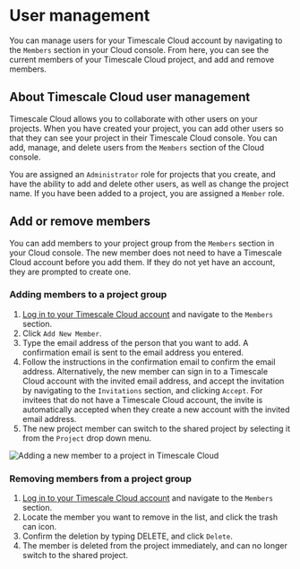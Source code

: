 # User management
You can manage users for your Timescale Cloud account by navigating to the
`Members` section in your Cloud console. From here, you can see the current
members of your Timescale Cloud project, and add and remove members.

## About Timescale Cloud user management
Timescale Cloud allows you to collaborate with other users on your projects.
When you have created your project, you can add other users so that they can see
your project in their Timescale Cloud console. You can add, manage, and delete
users from the `Members` section of the Cloud console.

You are assigned an `Administrator` role for projects that you create,
and have the ability to add and delete other users, as well as change the
project name. If you have been added to a project, you are assigned a `Member`
role.

## Add or remove members
You can add members to your project group from the `Members` section in your
Cloud console.  The new member does not need to have a Timescale Cloud account
before you add them. If they do not yet have an account, they are prompted to
create one.

<procedure>

### Adding members to a project group
1.  [Log in to your Timescale Cloud account][cloud-login] and navigate to
    the `Members` section.
1.  Click `Add New Member`.
1.  Type the email address of the person that you want to add. A confirmation
    email is sent to the email address you entered.
1.  Follow the instructions in the confirmation email to confirm the email
    address. Alternatively, the new member can sign in to a Timescale Cloud
    account with the invited email address, and accept the invitation by
    navigating to the `Invitations` section, and clicking `Accept`. For invitees
    that do not have a Timescale Cloud account, the invite is automatically
    accepted when they create a new account with the invited email address. 
1.  The new project member can switch to the shared project by selecting it from
    the `Project` drop down menu.

<img class="main-content__illustration" src="https://s3.amazonaws.com/assets.timescale.com/docs/images/tsc-add-members.png" alt="Adding a new member to a project in Timescale Cloud"/>

</procedure>

<procedure>

### Removing members from a project group
1.  [Log in to your Timescale Cloud account][cloud-login] and navigate to
    the `Members` section.
1.  Locate the member you want to remove in the list, and click the trash can
    icon.
1.  Confirm the deletion by typing DELETE, and click `Delete`.
1.  The member is deleted from the project immediately, and can no longer switch
    to the shared project.

</procedure>

<!--- This isn't active yet. --LKB 20220217
<procedure>

### Leaving a project group
1.  [Log in to your Timescale Cloud account][cloud-login] and navigate to
    the `Members` section.
1.  Locate your own email address in the list, and click `Leave Project`.
1.  Confirm the deletion by typing DELETE, and click `Delete`.
1.  Your account is deleted from the project immediately, and you can no longer
    switch to the shared project.

</procedure>
-->

[cloud-login]: https://console.cloud.timescale.com/
